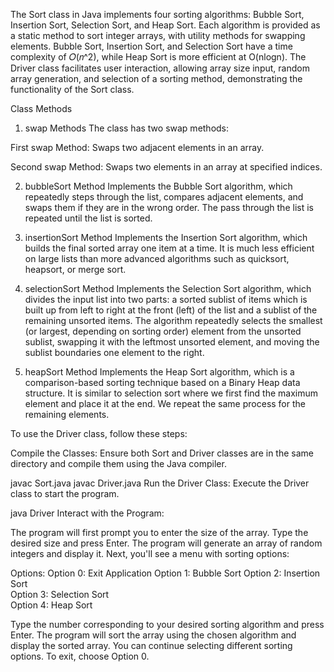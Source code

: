 The Sort class in Java implements four sorting algorithms: Bubble Sort, Insertion Sort, Selection Sort, and Heap Sort.
Each algorithm is provided as a static method to sort integer arrays, with utility methods for swapping elements. 
Bubble Sort, Insertion Sort, and Selection Sort have a time complexity of 𝑂(𝑛^2), while Heap Sort is more efficient at O(nlogn).
The Driver class facilitates user interaction, allowing array size input, random array generation, and selection of a sorting
method, demonstrating the functionality of the Sort class.

Class Methods

1. swap Methods
The class has two swap methods:

First swap Method: Swaps two adjacent elements in an array.

Second swap Method: Swaps two elements in an array at specified indices.

2. bubbleSort Method
Implements the Bubble Sort algorithm, which repeatedly steps through the list, compares adjacent elements, and swaps them if they
are in the wrong order. The pass through the list is repeated until the list is sorted.

3. insertionSort Method
Implements the Insertion Sort algorithm, which builds the final sorted array one item at a time. It is much less efficient on large
lists than more advanced algorithms such as quicksort, heapsort, or merge sort.

4. selectionSort Method
Implements the Selection Sort algorithm, which divides the input list into two parts: a sorted sublist of items which is built up from
 left to right at the front (left) of the list and a sublist of the remaining unsorted items. The algorithm repeatedly selects the smallest
(or largest, depending on sorting order) element from the unsorted sublist, swapping it with the leftmost unsorted element, and moving the
sublist boundaries one element to the right.

5. heapSort Method
Implements the Heap Sort algorithm, which is a comparison-based sorting technique based on a Binary Heap data structure. It is similar to
selection sort where we first find the maximum element and place it at the end. We repeat the same process for the remaining elements.





To use the Driver class, follow these steps:

Compile the Classes: Ensure both Sort and Driver classes are in the same directory and compile them using the Java compiler.


javac Sort.java 
javac Driver.java
Run the Driver Class: Execute the Driver class to start the program.

java Driver
Interact with the Program:

The program will first prompt you to enter the size of the array. Type the desired size and press Enter.
The program will generate an array of random integers and display it.
Next, you'll see a menu with sorting options:

Options: 
 Option 0: Exit Application 
 Option 1: Bubble Sort 
 Option 2: Insertion Sort  
 Option 3: Selection Sort  
 Option 4: Heap Sort
 
Type the number corresponding to your desired sorting algorithm and press Enter. The program will sort the array using the chosen algorithm and display the sorted array.
You can continue selecting different sorting options. To exit, choose Option 0.

